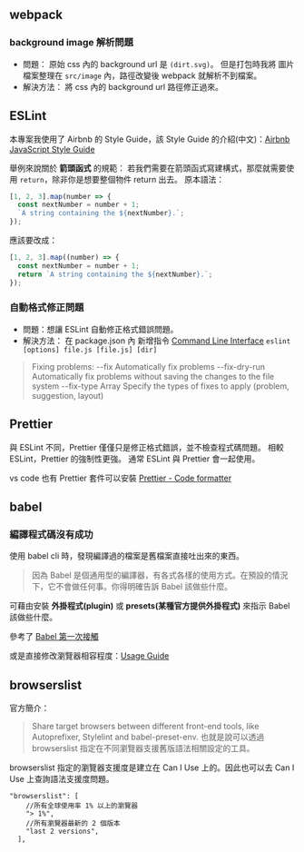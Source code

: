 ## webpack

### background image 解析問題
- 問題：
  原始 css 內的 background url 是 `(dirt.svg)`。
  但是打包時我將 圖片檔案整理在 `src/image` 內，路徑改變後 webpack 就解析不到檔案。
- 解決方法：
  將 css 內的 background url 路徑修正過來。

## ESLint
本專案我使用了 Airbnb 的 Style Guide，該 Style Guide 的介紹(中文)：[Airbnb JavaScript Style Guide](https://github.com/jigsawye/javascript)

舉例來說關於 **箭頭函式** 的規範：
若我們需要在箭頭函式寫建構式，那麼就需要使用 `return`，除非你是想要整個物件 return 出去。
原本語法：
```javascript
[1, 2, 3].map(number => {
  const nextNumber = number + 1;
  `A string containing the ${nextNumber}.`;
});
```
應該要改成：
```javascript
[1, 2, 3].map((number) => {
  const nextNumber = number + 1;
  return `A string containing the ${nextNumber}.`;
});
```

### 自動格式修正問題
- 問題：想讓 ESLint 自動修正格式錯誤問題。
- 解決方法：
在 package.json 內 新增指令 [Command Line Interface](https://eslint.org/docs/user-guide/command-line-interface)
`eslint [options] file.js [file.js] [dir]`

> Fixing problems:
> --fix Automatically fix problems
> --fix-dry-run Automatically fix problems without saving the changes to the file system
> --fix-type Array Specify the types of fixes to apply (problem, suggestion, layout)

## Prettier
與 ESLint 不同，Prettier 僅僅只是修正格式錯誤，並不檢查程式碼問題。
相較 ESLint，Prettier 的強制性更強。
通常 ESLint 與 Prettier 會一起使用。

vs code 也有 Prettier 套件可以安裝 [Prettier - Code formatter](https://marketplace.visualstudio.com/items?itemName=esbenp.prettier-vscode)

## babel
### 編譯程式碼沒有成功
使用 babel cli 時，發現編譯過的檔案是舊檔案直接吐出來的東西。
> 因為 Babel 是個通用型的編譯器，有各式各樣的使用方式。在預設的情況下，它不會做任何事。你得明確告訴 Babel 該做些什麼。

可藉由安裝 **外掛程式(plugin)** 或 **presets(某種官方提供外掛程式)** 來指示 Babel 該做些什麼。

參考了 [Babel 第一次接觸](https://dwatow.github.io/2018/03-08-babel-cli/)

或是直接修改瀏覽器相容程度：[Usage Guide](https://babeljs.io/docs/en/usage)

## browserslist
官方簡介：
> Share target browsers between different front-end tools, like Autoprefixer, Stylelint and babel-preset-env.
> 也就是說可以透過 browserslist 指定在不同瀏覽器支援舊版語法相關設定的工具。

browserslist 指定的瀏覽器支援度是建立在 Can I Use 上的。因此也可以去 Can I Use 上查詢語法支援度問題。

```
"browserslist": [
    //所有全球使用率 1% 以上的瀏覽器
    "> 1%",
    //所有瀏覽器最新的 2 個版本
    "last 2 versions",
  ],
```

